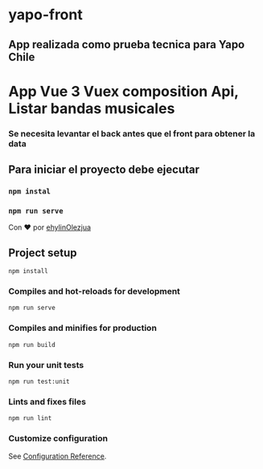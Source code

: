 # yapo-front

## App realizada como prueba tecnica para Yapo Chile

# App Vue 3 Vuex composition Api, Listar bandas musicales 

### Se necesita levantar el back antes que el front para obtener la data

## Para iniciar el proyecto debe ejecutar

### `npm instal`

### `npm run serve`

Con ❤️ por [ehylinOlezjua](https://github.com/ehylin)


## Project setup
```
npm install
```

### Compiles and hot-reloads for development
```
npm run serve
```

### Compiles and minifies for production
```
npm run build
```

### Run your unit tests
```
npm run test:unit
```

### Lints and fixes files
```
npm run lint
```

### Customize configuration
See [Configuration Reference](https://cli.vuejs.org/config/).
